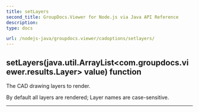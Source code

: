 ```yaml
---
title: setLayers
second_title: GroupDocs.Viewer for Node.js via Java API Reference
description: 
type: docs

url: /nodejs-java/groupdocs.viewer/cadoptions/setlayers/
---
```


## setLayers(java.util.ArrayList<com.groupdocs.viewer.results.Layer> value)  function

 The CAD drawing layers to render.
 
 
 
 By default all layers are rendered;
 Layer names are case-sensitive.
 
 


---


